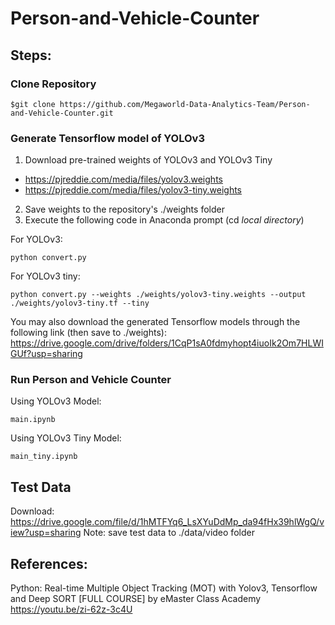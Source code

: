 # Person-and-Vehicle-Counter

## Steps:

### Clone Repository
```
$git clone https://github.com/Megaworld-Data-Analytics-Team/Person-and-Vehicle-Counter.git
```

### Generate Tensorflow model of YOLOv3
1. Download pre-trained weights of YOLOv3 and YOLOv3 Tiny
  - https://pjreddie.com/media/files/yolov3.weights
  - https://pjreddie.com/media/files/yolov3-tiny.weights
2. Save weights to the repository's ./weights folder
3. Execute the following code in Anaconda prompt (cd *local directory*)

For YOLOv3:
```
python convert.py
```
For YOLOv3 tiny:
```
python convert.py --weights ./weights/yolov3-tiny.weights --output ./weights/yolov3-tiny.tf --tiny
```
You may also download the generated Tensorflow models through the following link (then save to ./weights):
https://drive.google.com/drive/folders/1CqP1sA0fdmyhopt4iuoIk2Om7HLWIGUf?usp=sharing


### Run Person and Vehicle Counter
Using YOLOv3 Model:
```
main.ipynb
```
Using YOLOv3 Tiny Model:
```
main_tiny.ipynb
```


## Test Data
Download: https://drive.google.com/file/d/1hMTFYq6_LsXYuDdMp_da94fHx39hlWgQ/view?usp=sharing
Note: save test data to ./data/video folder


## References:
Python: Real-time Multiple Object Tracking (MOT) with Yolov3, Tensorflow and Deep SORT [FULL COURSE] by eMaster Class Academy
https://youtu.be/zi-62z-3c4U
